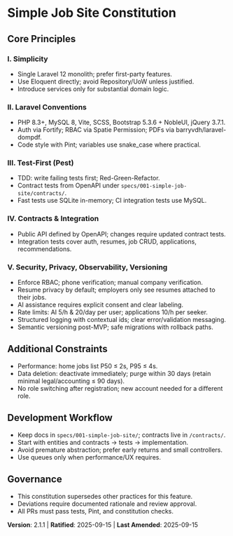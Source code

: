 # Simple Job Site Constitution

## Core Principles

### I. Simplicity
- Single Laravel 12 monolith; prefer first-party features.
- Use Eloquent directly; avoid Repository/UoW unless justified.
- Introduce services only for substantial domain logic.

### II. Laravel Conventions
- PHP 8.3+, MySQL 8, Vite, SCSS, Bootstrap 5.3.6 + NobleUI, jQuery 3.7.1.
- Auth via Fortify; RBAC via Spatie Permission; PDFs via barryvdh/laravel-dompdf.
- Code style with Pint; variables use snake_case where practical.

### III. Test-First (Pest)
- TDD: write failing tests first; Red-Green-Refactor.
- Contract tests from OpenAPI under `specs/001-simple-job-site/contracts/`.
- Fast tests use SQLite in-memory; CI integration tests use MySQL.

### IV. Contracts & Integration
- Public API defined by OpenAPI; changes require updated contract tests.
- Integration tests cover auth, resumes, job CRUD, applications, recommendations.

### V. Security, Privacy, Observability, Versioning
- Enforce RBAC; phone verification; manual company verification.
- Resume privacy by default; employers only see resumes attached to their jobs.
- AI assistance requires explicit consent and clear labeling.
- Rate limits: AI 5/h & 20/day per user; applications 10/h per seeker.
- Structured logging with contextual ids; clear error/validation messaging.
- Semantic versioning post-MVP; safe migrations with rollback paths.

## Additional Constraints
- Performance: home jobs list P50 ≤ 2s, P95 ≤ 4s.
- Data deletion: deactivate immediately; purge within 30 days (retain minimal legal/accounting ≤ 90 days).
- No role switching after registration; new account needed for a different role.

## Development Workflow
- Keep docs in `specs/001-simple-job-site/`; contracts live in `/contracts/`.
- Start with entities and contracts → tests → implementation.
- Avoid premature abstraction; prefer early returns and small controllers.
- Use queues only when performance/UX requires.

## Governance
- This constitution supersedes other practices for this feature.
- Deviations require documented rationale and review approval.
- All PRs must pass tests, Pint, and constitution checks.

**Version**: 2.1.1 | **Ratified**: 2025-09-15 | **Last Amended**: 2025-09-15